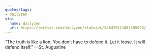 ```yaml
---
quotes/tags:
- dailyzen
via:
  name: dailyzen
  url: https://twitter.com/dailyzen/statuses/548479111883395072/
---
```


“The truth is like a lion. You don’t have to defend it. Let it loose. It will defend itself.” —St. Augustine